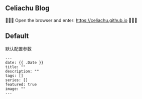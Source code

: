 
## Celiachu Blog

🎉🎉🎉 Open the browser and enter: https://celiachu.github.io 🎉🎉🎉

## Default 
默认配置参数

```
---
date: {{ .Date }}
title: ""
description: ""
tags: []
series: []
featured: true
image: ""
---
```